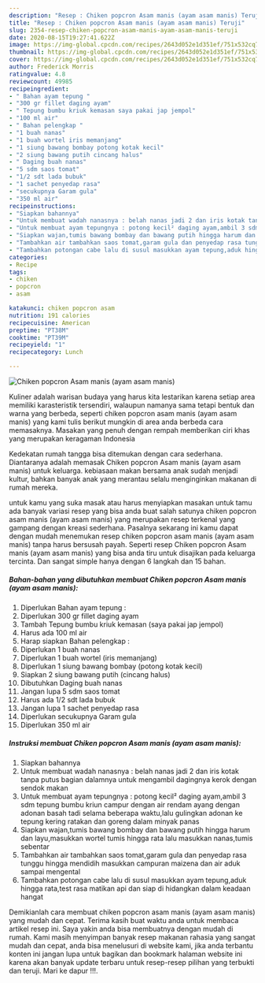 ```yaml
---
description: "Resep : Chiken popcron Asam manis (ayam asam manis) Teruji"
title: "Resep : Chiken popcron Asam manis (ayam asam manis) Teruji"
slug: 2354-resep-chiken-popcron-asam-manis-ayam-asam-manis-teruji
date: 2020-08-15T19:27:41.622Z
image: https://img-global.cpcdn.com/recipes/2643d052e1d351ef/751x532cq70/chiken-popcron-asam-manis-ayam-asam-manis-foto-resep-utama.jpg
thumbnail: https://img-global.cpcdn.com/recipes/2643d052e1d351ef/751x532cq70/chiken-popcron-asam-manis-ayam-asam-manis-foto-resep-utama.jpg
cover: https://img-global.cpcdn.com/recipes/2643d052e1d351ef/751x532cq70/chiken-popcron-asam-manis-ayam-asam-manis-foto-resep-utama.jpg
author: Frederick Morris
ratingvalue: 4.8
reviewcount: 49985
recipeingredient:
- " Bahan ayam tepung "
- "300 gr fillet daging ayam"
- " Tepung bumbu kriuk kemasan saya pakai jap jempol"
- "100 ml air"
- " Bahan pelengkap "
- "1 buah nanas"
- "1 buah wortel iris memanjang"
- "1 siung bawang bombay potong kotak kecil"
- "2 siung bawang putih cincang halus"
- " Daging buah nanas"
- "5 sdm saos tomat"
- "1/2 sdt lada bubuk"
- "1 sachet penyedap rasa"
- "secukupnya Garam gula"
- "350 ml air"
recipeinstructions:
- "Siapkan bahannya"
- "Untuk membuat wadah nanasnya : belah nanas jadi 2 dan iris kotak tanpa putus bagian dalamnya untuk mengambil dagingnya kerok dengan sendok makan"
- "Untuk membuat ayam tepungnya : potong kecil² daging ayam,ambil 3 sdm tepung bumbu kriun campur dengan air rendam ayang dengan adonan basah tadi selama beberapa waktu,lalu gulingkan adonan ke tepung kering ratakan dan goreng dalam minyak panas"
- "Siapkan wajan,tumis bawang bombay dan bawang putih hingga harum dan layu,masukkan wortel tumis hingga rata lalu masukkan nanas,tumis sebentar"
- "Tambahkan air tambahkan saos tomat,garam gula dan penyedap rasa tunggu hingga mendidih masukkan campuran maizena dan air aduk sampai mengental"
- "Tambahkan potongan cabe lalu di susul masukkan ayam tepung,aduk hingga rata,test rasa matikan api dan siap di hidangkan dalam keadaan hangat"
categories:
- Recipe
tags:
- chiken
- popcron
- asam

katakunci: chiken popcron asam 
nutrition: 191 calories
recipecuisine: American
preptime: "PT38M"
cooktime: "PT39M"
recipeyield: "1"
recipecategory: Lunch

---
```



![Chiken popcron Asam manis (ayam asam manis)](https://img-global.cpcdn.com/recipes/2643d052e1d351ef/751x532cq70/chiken-popcron-asam-manis-ayam-asam-manis-foto-resep-utama.jpg)

Kuliner adalah warisan budaya yang harus kita lestarikan karena setiap area memiliki karasteristik tersendiri, walaupun namanya sama tetapi bentuk dan warna yang berbeda, seperti chiken popcron asam manis (ayam asam manis) yang kami tulis berikut mungkin di area anda berbeda cara memasaknya. Masakan yang penuh dengan rempah memberikan ciri khas yang merupakan keragaman Indonesia



Kedekatan rumah tangga bisa ditemukan dengan cara sederhana. Diantaranya adalah memasak Chiken popcron Asam manis (ayam asam manis) untuk keluarga. kebiasaan makan bersama anak sudah menjadi kultur, bahkan banyak anak yang merantau selalu menginginkan makanan di rumah mereka.

untuk kamu yang suka masak atau harus menyiapkan masakan untuk tamu ada banyak variasi resep yang bisa anda buat salah satunya chiken popcron asam manis (ayam asam manis) yang merupakan resep terkenal yang gampang dengan kreasi sederhana. Pasalnya sekarang ini kamu dapat dengan mudah menemukan resep chiken popcron asam manis (ayam asam manis) tanpa harus bersusah payah.
Seperti resep Chiken popcron Asam manis (ayam asam manis) yang bisa anda tiru untuk disajikan pada keluarga tercinta. Dan sangat simple hanya dengan 6 langkah dan 15 bahan.


<!--inarticleads1-->

##### Bahan-bahan yang dibutuhkan membuat Chiken popcron Asam manis (ayam asam manis):

1. Diperlukan  Bahan ayam tepung :
1. Diperlukan 300 gr fillet daging ayam
1. Tambah  Tepung bumbu kriuk kemasan (saya pakai jap jempol)
1. Harus ada 100 ml air
1. Harap siapkan  Bahan pelengkap :
1. Diperlukan 1 buah nanas
1. Diperlukan 1 buah wortel (iris memanjang)
1. Diperlukan 1 siung bawang bombay (potong kotak kecil)
1. Siapkan 2 siung bawang putih (cincang halus)
1. Dibutuhkan  Daging buah nanas
1. Jangan lupa 5 sdm saos tomat
1. Harus ada 1/2 sdt lada bubuk
1. Jangan lupa 1 sachet penyedap rasa
1. Diperlukan secukupnya Garam gula
1. Diperlukan 350 ml air




<!--inarticleads2-->

##### Instruksi membuat  Chiken popcron Asam manis (ayam asam manis):

1. Siapkan bahannya
1. Untuk membuat wadah nanasnya : belah nanas jadi 2 dan iris kotak tanpa putus bagian dalamnya untuk mengambil dagingnya kerok dengan sendok makan
1. Untuk membuat ayam tepungnya : potong kecil² daging ayam,ambil 3 sdm tepung bumbu kriun campur dengan air rendam ayang dengan adonan basah tadi selama beberapa waktu,lalu gulingkan adonan ke tepung kering ratakan dan goreng dalam minyak panas
1. Siapkan wajan,tumis bawang bombay dan bawang putih hingga harum dan layu,masukkan wortel tumis hingga rata lalu masukkan nanas,tumis sebentar
1. Tambahkan air tambahkan saos tomat,garam gula dan penyedap rasa tunggu hingga mendidih masukkan campuran maizena dan air aduk sampai mengental
1. Tambahkan potongan cabe lalu di susul masukkan ayam tepung,aduk hingga rata,test rasa matikan api dan siap di hidangkan dalam keadaan hangat




Demikianlah cara membuat chiken popcron asam manis (ayam asam manis) yang mudah dan cepat. Terima kasih buat waktu anda untuk membaca artikel resep ini. Saya yakin anda bisa membuatnya dengan mudah di rumah. Kami masih menyimpan banyak resep makanan rahasia yang sangat mudah dan cepat, anda bisa menelusuri di website kami, jika anda terbantu konten ini jangan lupa untuk bagikan dan bookmark halaman website ini karena akan banyak update terbaru untuk resep-resep pilihan yang terbukti dan teruji. Mari ke dapur !!!. 
